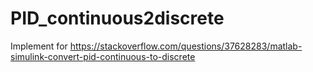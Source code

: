 # PID_continuous2discrete
Implement for https://stackoverflow.com/questions/37628283/matlab-simulink-convert-pid-continuous-to-discrete
